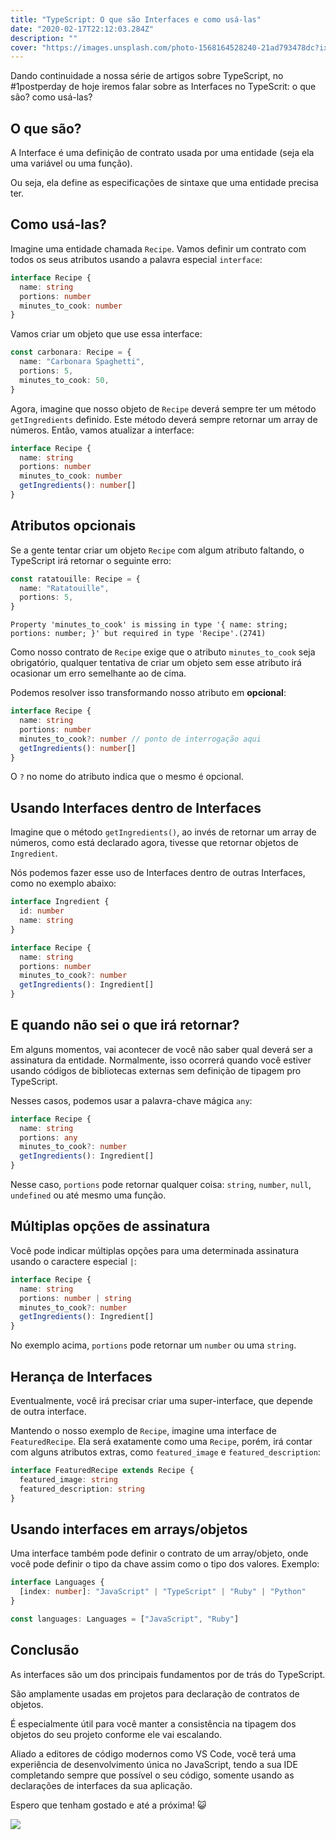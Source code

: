 ```yaml
---
title: "TypeScript: O que são Interfaces e como usá-las"
date: "2020-02-17T22:12:03.284Z"
description: ""
cover: "https://images.unsplash.com/photo-1568164528240-21ad793478dc?ixlib=rb-1.2.1&ixid=eyJhcHBfaWQiOjEyMDd9&auto=format&fit=crop&w=634&q=80"
---
```


Dando continuidade a nossa série de artigos sobre TypeScript, no #1postperday de hoje iremos falar sobre as Interfaces no TypeScrit: o que são? como usá-las?

## O que são?

A Interface é uma definição de contrato usada por uma entidade (seja ela uma variável ou uma função).

Ou seja, ela define as especificações de sintaxe que uma entidade precisa ter.

## Como usá-las?

Imagine uma entidade chamada `Recipe`. Vamos definir um contrato com todos os seus atributos usando a palavra especial `interface`:

```ts
interface Recipe {
  name: string
  portions: number
  minutes_to_cook: number
}
```

Vamos criar um objeto que use essa interface:

```ts
const carbonara: Recipe = {
  name: "Carbonara Spaghetti",
  portions: 5,
  minutes_to_cook: 50,
}
```

Agora, imagine que nosso objeto de `Recipe` deverá sempre ter um método `getIngredients` definido. Este método deverá sempre retornar um array de números. Então, vamos atualizar a interface:

```ts
interface Recipe {
  name: string
  portions: number
  minutes_to_cook: number
  getIngredients(): number[]
}
```

## Atributos opcionais

Se a gente tentar criar um objeto `Recipe` com algum atributo faltando, o TypeScript irá retornar o seguinte erro:

```ts
const ratatouille: Recipe = {
  name: "Ratatouille",
  portions: 5,
}
```

```
Property 'minutes_to_cook' is missing in type '{ name: string; portions: number; }' but required in type 'Recipe'.(2741)
```

Como nosso contrato de `Recipe` exige que o atributo `minutes_to_cook` seja obrigatório, qualquer tentativa de criar um objeto sem esse atributo irá ocasionar um erro semelhante ao de cima.

Podemos resolver isso transformando nosso atributo em **opcional**:

```ts
interface Recipe {
  name: string
  portions: number
  minutes_to_cook?: number // ponto de interrogação aqui
  getIngredients(): number[]
}
```

O `?` no nome do atributo indica que o mesmo é opcional.

## Usando Interfaces dentro de Interfaces

Imagine que o método `getIngredients()`, ao invés de retornar um array de números, como está declarado agora, tivesse que retornar objetos de `Ingredient`.

Nós podemos fazer esse uso de Interfaces dentro de outras Interfaces, como no exemplo abaixo:

```ts
interface Ingredient {
  id: number
  name: string
}

interface Recipe {
  name: string
  portions: number
  minutes_to_cook?: number
  getIngredients(): Ingredient[]
}
```

## E quando não sei o que irá retornar?

Em alguns momentos, vai acontecer de você não saber qual deverá ser a assinatura da entidade. Normalmente, isso ocorrerá quando você estiver usando códigos de bibliotecas externas sem definição de tipagem pro TypeScript.

Nesses casos, podemos usar a palavra-chave mágica `any`:

```ts
interface Recipe {
  name: string
  portions: any
  minutes_to_cook?: number
  getIngredients(): Ingredient[]
}
```

Nesse caso, `portions` pode retornar qualquer coisa: `string`, `number`, `null`, `undefined` ou até mesmo uma função.

## Múltiplas opções de assinatura

Você pode indicar múltiplas opções para uma determinada assinatura usando o caractere especial `|`:

```ts
interface Recipe {
  name: string
  portions: number | string
  minutes_to_cook?: number
  getIngredients(): Ingredient[]
}
```

No exemplo acima, `portions` pode retornar um `number` ou uma `string`.

## Herança de Interfaces

Eventualmente, você irá precisar criar uma super-interface, que depende de outra interface.

Mantendo o nosso exemplo de `Recipe`, imagine uma interface de `FeaturedRecipe`. Ela será exatamente como uma `Recipe`, porém, irá contar com alguns atributos extras, como `featured_image` e `featured_description`:

```ts
interface FeaturedRecipe extends Recipe {
  featured_image: string
  featured_description: string
}
```

## Usando interfaces em arrays/objetos

Uma interface também pode definir o contrato de um array/objeto, onde você pode definir o tipo da chave assim como o tipo dos valores. Exemplo:

```ts
interface Languages {
  [index: number]: "JavaScript" | "TypeScript" | "Ruby" | "Python"
}

const languages: Languages = ["JavaScript", "Ruby"]
```

## Conclusão

As interfaces são um dos principais fundamentos por de trás do TypeScript.

São amplamente usadas em projetos para declaração de contratos de objetos.

É especialmente útil para você manter a consistência na tipagem dos objetos do seu projeto conforme ele vai escalando.

Aliado a editores de código modernos como VS Code, você terá uma experiência de desenvolvimento única no JavaScript, tendo a sua IDE completando sempre que possível o seu código, somente usando as declarações de interfaces da sua aplicação.

Espero que tenham gostado e até a próxima! 😺

![](https://media.giphy.com/media/10LKovKon8DENq/giphy.gif)
